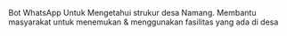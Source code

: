 Bot WhatsApp Untuk Mengetahui strukur desa Namang.
Membantu masyarakat untuk menemukan & menggunakan fasilitas yang ada di desa
